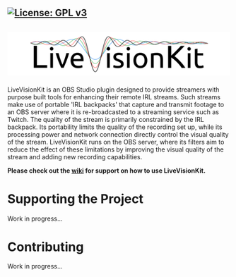 [![License: GPL v3](https://img.shields.io/badge/License-GPLv3-blue.svg)](https://www.gnu.org/licenses/gpl-3.0)
---------------
![LiveVisionKit](/Assets/LiveVisionKit_Logo.png)
---------------

LiveVisionKit is an OBS Studio plugin designed to provide streamers with purpose built tools for enhancing their remote IRL streams. Such streams make use of portable 'IRL backpacks' that capture and transmit footage to an OBS server where it is re-broadcasted to a streaming service such as Twitch. The quality of the stream is primarily constrained by the IRL backpack. Its portability limits the quality of the recording set up, while its processing power and network connection directly control the visual quality of the stream. LiveVisionKit runs on the OBS server, where its filters aim to reduce the effect of these limitations by improving the visual quality of the stream and adding new recording capabilities.

**Please check out the [wiki](https://github.com/Crowsinc/LiveVisionKit/wiki) for support on how to use LiveVisionKit.**

# Supporting the Project
Work in progress...

# Contributing
Work in progress...
